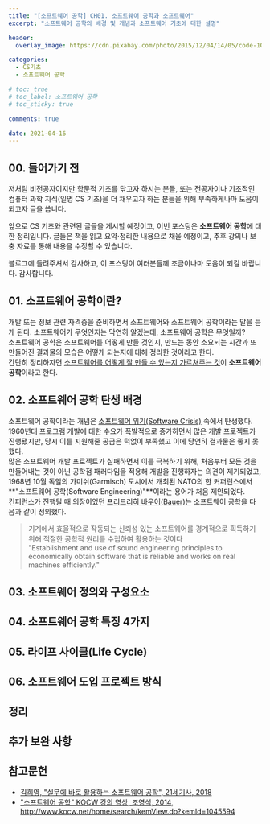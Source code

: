 ```yaml
---
title: "[소프트웨어 공학] CH01. 소프트웨어 공학과 소프트웨어"
excerpt: "소프트웨어 공학의 배경 및 개념과 소프트웨어 기초에 대한 설명"

header:
  overlay_image: https://cdn.pixabay.com/photo/2015/12/04/14/05/code-1076536_1280.jpg

categories:
  - CS기초
  - 소프트웨어 공학

# toc: true
# toc_label: 소프트웨어 공학
# toc_sticky: true

comments: true

date: 2021-04-16
---
```


## 00. 들어가기 전
저처럼 비전공자이지만 학문적 기초를 닦고자 하시는 분들, 또는 전공자이나 기초적인 컴퓨터 과학 지식(일명 CS 기초)을 더 채우고자 하는 분들을 위해 부족하게나마 도움이 되고자 글을 씁니다.

앞으로 CS 기초와 관련된 글들을 게시할 예정이고, 이번 포스팅은 **소프트웨어 공학**에 대한 정리입니다. 글들은 책을 읽고 요약·정리한 내용으로 채울 예정이고, 추후 강의나 보충 자료를 통해 내용을 수정할 수 있습니다.

블로그에 들려주셔서 감사하고, 이 포스팅이 여러분들께 조금이나마 도움이 되길 바랍니다.
감사합니다.

## 01. 소프트웨어 공학이란?
개발 또는 정보 관련 자격증을 준비하면서 소프트웨어와 소프트웨어 공학이라는 말을 듣게 된다. 소프트웨어가 무엇인지는 막연히 알겠는데, 소프트웨어 공학은 무엇일까?   
소프트웨어 공학은 소프트웨어를 어떻게 만들 것인지, 만드는 동안 소요되는 시간과 또 만들어진 결과물의 모습은 어떻게 되는지에 대해 정리한 것이라고 한다.   
간단히 정리하자면 <u>소프트웨어를 어떻게 잘 만들 수 있는지 가르쳐주는 것</u>이 **소프트웨어 공학**이라고 한다.

## 02. 소프트웨어 공학 탄생 배경
소프트웨어 공학이라는 개념은 <a href="https://ko.wikipedia.org/wiki/%EC%86%8C%ED%94%84%ED%8A%B8%EC%9B%A8%EC%96%B4_%EC%9C%84%EA%B8%B0" target="_blank" class="link-no-underline">소프트웨어 위기(Software Crisis)</a> 속에서 탄생했다. 1960년대 프로그램 개발에 대한 수요가 폭발적으로 증가하면서 많은 개발 프로젝트가 진행됐지만, 당시 이를 지원해줄 공급은 턱없이 부족했고 이에 당연히 결과물은 좋지 못했다.   
많은 소프트웨어 개발 프로젝트가 실패하면서 이를 극복하기 위해, 처음부터 모든 것을 만들어내는 것이 아닌 공학점 패러다임을 적용해 개발을 진행하자는 의견이 제기되었고, 1968년 10월 독일의 가미쉬(Garmisch) 도시에서 개최된 NATO의 한 커퍼런스에서 **"소프트웨어 공학(Software Engineering)"**이라는 용어가 처음 제안되었다.   
컨퍼런스가 진행될 때 의장이었던 <a href="https://en.wikipedia.org/wiki/Friedrich_L._Bauer" target="_blank" class="link-no-underline">프리드리히 바우어(Bauer)</a>는 소프트웨어 공학을 다음과 같이 정의했다.

> 기계에서 효율적으로 작동되는 신뢰성 있는 소프트웨어를 경계적으로 획득하기 위해 적절한 공학적 원리를 수립하여 활용하는 것이다<br>
> "Establishment and use of sound engineering principles to economically obtain software that is reliable and works on real machines efficiently."

## 03. 소프트웨어 정의와 구성요소
## 04. 소프트웨어 공학 특징 4가지
## 05. 라이프 사이클(Life Cycle)
## 06. 소프트웨어 도입 프로젝트 방식

## 정리

## 추가 보완 사항

## 참고문헌
* <a href="http://www.kyobobook.co.kr/product/detailViewKor.laf?ejkGb=KOR&mallGb=KOR&barcode=9788984687448" target="_blank">김희영, "실무에 바로 활용하는 소프트웨어 공학", 21세기사, 2018</a>
* <a href="http://www.kocw.net/home/search/kemView.do?kemId=1045594" target="_blank">"소프트웨어 공학" KOCW 강의 영상, 조영석, 2014, http://www.kocw.net/home/search/kemView.do?kemId=1045594</a>